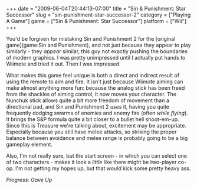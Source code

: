 +++
date = "2009-06-04T20:44:13-07:00"
title = "Sin & Punishment: Star Successor"
slug = "sin-punishment-star-successor-2"
category = ["Playing A Game"]
game = ["Sin & Punishment: Star Successor"]
platform = ["Wii"]
+++

You'd be forgiven for mistaking Sin and Punishment 2 for the [original game](game:Sin and Punishment), and not just because they appear to play similarly - they <i>appear</i> similar, this guy not exactly pushing the boundaries of modern graphics.  I was pretty unimpressed until I actually put hands to Wiimote and tried it out.  Then I was impressed.

What makes this game feel unique is both a direct and indirect result of using the remote to aim and fire.  It isn't just because Wiimote aiming can make almost anything more fun: because the analog stick has been freed from the shackles of aiming control, it now moves your character.  The Nunchuk stick allows quite a bit more freedom of movement than a directional pad, and Sin and Punishment 2 <i>uses</i> it, having you quite frequently dodging swarms of enemies and enemy fire (often <i>while flying</i>).  It brings the S&P formula quite a bit closer to a bullet hell shoot-em-up.  Since this is Treasure we're talking about, excitement may be appropriate.  Especially because you still have melee attacks, so striking the proper balance between avoidance and melee range is probably going to be a big gameplay element.

Also, I'm not really sure, but the start screen - in which you can select one of two characters - makes it look a <i>little</i> like there might be two-player co-op.  I'm not getting my hopes up, but that <i>would</i> kick some pretty heavy ass.

<i>Progress: Gave Up</i>

